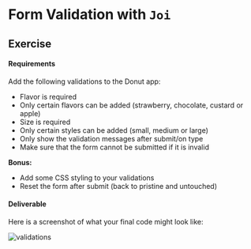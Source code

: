 # Form Validation with `Joi`


## Exercise

#### Requirements

Add the following validations to the Donut app:

- Flavor is required
- Only certain flavors can be added (strawberry, chocolate, custard or apple)
- Size is required
- Only certain styles can be added (small, medium or large)
- Only show the validation messages after submit/on type
- Make sure that the form cannot be submitted if it is invalid

**Bonus:**

- Add some CSS styling to your validations
- Reset the form after submit (back to pristine and untouched)

#### Deliverable

Here is a screenshot of what your final code might look like:

![validations](https://cloud.githubusercontent.com/assets/40461/9593800/1ad6d962-504b-11e5-9338-f03a6ab4cacf.jpg)


